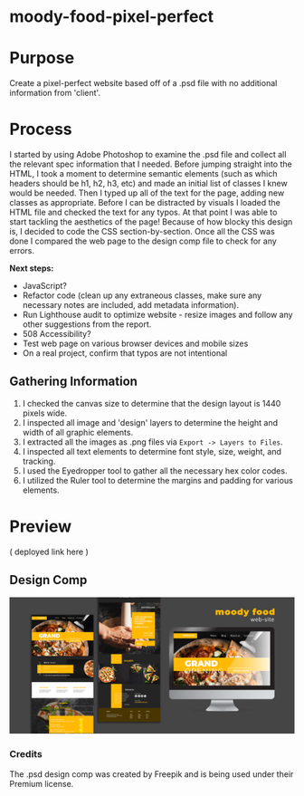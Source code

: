 # moody-food-pixel-perfect

# Purpose

Create a pixel-perfect website based off of a .psd file with no additional information from 'client'.

# Process

I started by using Adobe Photoshop to examine the .psd file and collect all the relevant spec information that I needed. Before jumping straight into the HTML, I took a moment to determine semantic elements (such as which headers should be h1, h2, h3, etc) and made an initial list of classes I knew would be needed. Then I typed up all of the text for the page, adding new classes as appropriate. Before I can be distracted by visuals I loaded the HTML file and checked the text for any typos. At that point I was able to start tackling the aesthetics of the page! Because of how blocky this design is, I decided to code the CSS section-by-section. Once all the CSS was done I compared the web page to the design comp file to check for any errors. 

**Next steps:**
- JavaScript?
- Refactor code (clean up any extraneous classes, make sure any necessary notes are included, add metadata information).
- Run Lighthouse audit to optimize website - resize images and follow any other suggestions from the report.
- 508 Accessibility? 
- Test web page on various browser devices and mobile sizes
- On a real project, confirm that typos are not intentional

## Gathering Information

1. I checked the canvas size to determine that the design layout is 1440 pixels wide. 
2. I inspected all image and 'design' layers to determine the height and width of all graphic elements.
3. I extracted all the images as .png files via `Export -> Layers to Files`.
4. I inspected all text elements to determine font style, size, weight, and tracking. 
5. I used the Eyedropper tool to gather all the necessary hex color codes.
6. I utilized the Ruler tool to determine the margins and padding for various elements. 

# Preview
( deployed link here )

## Design Comp
![Design Comp Preview](images/design-comp-preview.jpg)

### Credits
The .psd design comp was created by Freepik and is being used under their Premium license.

